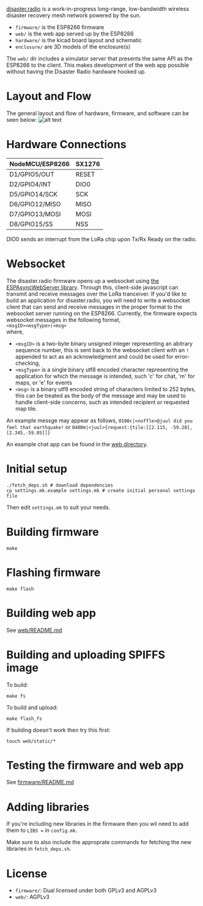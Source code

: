 [disaster.radio](https://disaster.radio) is a work-in-progress long-range, low-bandwidth wireless disaster recovery mesh network powered by the sun.

* `firmware/` is the ESP8266 firmware
* `web/` is the web app served up by the ESP8266
* `hardware/` is the kicad board layout and schematic
* `enclosure/` are 3D models of the enclosure(s)

The `web/` dir includes a simulator server that presents the same API as the ESP8266 to the client. This makes development of the web app possible without having the Disaster Radio hardware hooked up.

# Layout and Flow
The general layout and flow of hardware, firmware, and software can be seen below:
![alt text](https://raw.githubusercontent.com/sudomesh/disaster-radio/master/diagram.png "disaster flow")

# Hardware Connections  

NodeMCU/ESP8266 | SX1276   
----------------|--------
D1/GPIO5/OUT | RESET
D2/GPIO4/INT | DIO0   
D5/GPIO14/SCK | SCK  
D6/GPIO12/MISO | MISO   
D7/GPIO13/MOSI | MOSI   
D8/GPIO15/SS | NSS     
  
DIO0 sends an interrupt from the LoRa chip upon Tx/Rx Ready on the radio. 

# Websocket

The disaster.radio firmware opens up a websocket using [the ESPAsyncWebServer library](https://github.com/me-no-dev/ESPAsyncWebServer). Through this, client-side javascript can transmit and receive messages over the LoRa tranceiver. If you'd like to build an application for disaster.radio, you will need to write a websocket client that can send and receive messages in the proper format to the websocket server running on the ESP8266. Currently, the firmware expects websocket messages in the following format,   
`<msgID><msgType>|<msg>`  
where,
* `<msgID>` is a two-byte binary unsigned integer representing an abitrary sequence number, this is sent back to the websocket client with an `!` appended to act as an acknowledgment and could be used for error-checking,  
* `<msgType>` is a single binary utf8 encoded character representing the application for which the message is intended, such 'c' for chat, 'm' for maps, or 'e' for events  
* `<msg>` is a binary utf8 encoded string of characters limited to 252 bytes, this can be treated as the body of the message and may be used to handle client-side concerns, such as intended recipient or requested map tile.    

An example messge may appear as follows,
`0100c|<noffle>@juul did you feel that earthquake!`
or
`0400m|<juul>{request:{tile:[[2.115, -59.28],[2.345,-59.05]]}`

An example chat app can be found in the [web directory](https://github.com/sudomesh/disaster-radio/tree/master/web).

# Initial setup

```
./fetch_deps.sh # download dependencies
cp settings.mk.example settings.mk # create initial personal settings file
```

Then edit `settings.mk` to suit your needs.
  
# Building firmware

```
make
```

# Flashing firmware

```
make flash
```

# Building web app

See [web/README.md](https://github.com/sudomesh/disaster-radio/tree/master/web)

# Building and uploading SPIFFS image

To build:

```
make fs
```

To build and upload:

```
make flash_fs
```

If building doesn't work then try this first:

```
touch web/static/*
```

# Testing the firmware and web app  
See [firmware/README.md](https://github.com/sudomesh/disaster-radio/tree/master/firmware)

# Adding libraries

If you're including new libraries in the firmware then you wil need to add them to `LIBS =` in `config.mk`. 

Make sure to also include the approprate commands for fetching the new libraries in `fetch_deps.sh`.

# License

* `firmware/`: Dual licensed under both GPLv3 and AGPLv3
* `web/`: AGPLv3

